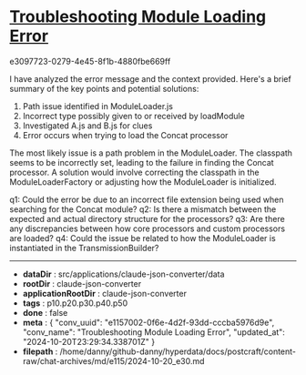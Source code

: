 # [Troubleshooting Module Loading Error](https://claude.ai/chat/e1157002-0f6e-4d2f-93dd-cccba5976d9e)

e3097723-0279-4e45-8f1b-4880fbe669ff

 I have analyzed the error message and the context provided. Here's a brief summary of the key points and potential solutions:

1. Path issue identified in ModuleLoader.js
2. Incorrect type possibly given to or received by loadModule
3. Investigated A.js and B.js for clues
4. Error occurs when trying to load the Concat processor

The most likely issue is a path problem in the ModuleLoader. The classpath seems to be incorrectly set, leading to the failure in finding the Concat processor. A solution would involve correcting the classpath in the ModuleLoaderFactory or adjusting how the ModuleLoader is initialized.

q1: Could the error be due to an incorrect file extension being used when searching for the Concat module?
q2: Is there a mismatch between the expected and actual directory structure for the processors?
q3: Are there any discrepancies between how core processors and custom processors are loaded?
q4: Could the issue be related to how the ModuleLoader is instantiated in the TransmissionBuilder?

---

* **dataDir** : src/applications/claude-json-converter/data
* **rootDir** : claude-json-converter
* **applicationRootDir** : claude-json-converter
* **tags** : p10.p20.p30.p40.p50
* **done** : false
* **meta** : {
  "conv_uuid": "e1157002-0f6e-4d2f-93dd-cccba5976d9e",
  "conv_name": "Troubleshooting Module Loading Error",
  "updated_at": "2024-10-20T23:29:34.338701Z"
}
* **filepath** : /home/danny/github-danny/hyperdata/docs/postcraft/content-raw/chat-archives/md/e115/2024-10-20_e30.md